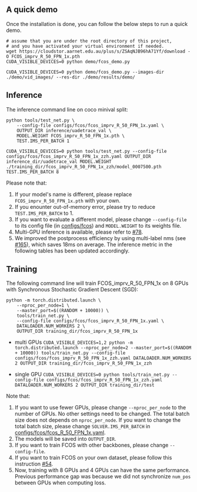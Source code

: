 ## A quick demo
Once the installation is done, you can follow the below steps to run a quick demo.
    
    # assume that you are under the root directory of this project,
    # and you have activated your virtual environment if needed.
    wget https://cloudstor.aarnet.edu.au/plus/s/ZSAqNJB96hA71Yf/download -O FCOS_imprv_R_50_FPN_1x.pth
    CUDA_VISIBLE_DEVICES=0 python demo/fcos_demo.py
    
`CUDA_VISIBLE_DEVICES=0 python demo/fcos_demo.py --images-dir ./demo/vid_images/ --res-dir ./demo/results/demo/`


## Inference
The inference command line on coco minival split:

    python tools/test_net.py \
        --config-file configs/fcos/fcos_imprv_R_50_FPN_1x.yaml \
        OUTPUT_DIR inference/uadetrace_val \
        MODEL.WEIGHT FCOS_imprv_R_50_FPN_1x.pth \
        TEST.IMS_PER_BATCH 1    

`CUDA_VISIBLE_DEVICES=0 python tools/test_net.py --config-file configs/fcos/fcos_imprv_R_50_FPN_1x_zzh.yaml OUTPUT_DIR inference_dir/uadetrace_val MODEL.WEIGHT ./training_dir/fcos_imprv_R_50_FPN_1x_zzh/model_0007500.pth TEST.IMS_PER_BATCH 8 `


Please note that:
1) If your model's name is different, please replace `FCOS_imprv_R_50_FPN_1x.pth` with your own.
2) If you enounter out-of-memory error, please try to reduce `TEST.IMS_PER_BATCH` to 1.
3) If you want to evaluate a different model, please change `--config-file` to its config file (in [configs/fcos](configs/fcos)) and `MODEL.WEIGHT` to its weights file.
4) Multi-GPU inference is available, please refer to [#78](https://github.com/tianzhi0549/FCOS/issues/78#issuecomment-526990989).
5) We improved the postprocess efficiency by using multi-label nms (see [#165](https://github.com/tianzhi0549/FCOS/pull/165)), which saves 18ms on average. The inference metric in the following tables has been updated accordingly.

## Training

The following command line will train FCOS_imprv_R_50_FPN_1x on 8 GPUs with Synchronous Stochastic Gradient Descent (SGD):

    python -m torch.distributed.launch \
        --nproc_per_node=1 \
        --master_port=$((RANDOM + 10000)) \
        tools/train_net.py \
        --config-file configs/fcos/fcos_imprv_R_50_FPN_1x.yaml \
        DATALOADER.NUM_WORKERS 2 \
        OUTPUT_DIR training_dir/fcos_imprv_R_50_FPN_1x
- multi GPUs
`CUDA_VISIBLE_DEVICES=1,2 python -m torch.distributed.launch --nproc_per_node=2 --master_port=$((RANDOM + 10000)) tools/train_net.py --config-file configs/fcos/fcos_imprv_R_50_FPN_1x_zzh.yaml DATALOADER.NUM_WORKERS 2 OUTPUT_DIR training_dir/fcos_imprv_R_50_FPN_1x_zzh ` 

- single GPU
`CUDA_VISIBLE_DEVICES=0 python tools/train_net.py --config-file configs/fcos/fcos_imprv_R_50_FPN_1x_zzh.yaml DATALOADER.NUM_WORKERS 2 OUTPUT_DIR training_dir/test ` 

Note that:
1) If you want to use fewer GPUs, please change `--nproc_per_node` to the number of GPUs. No other settings need to be changed. The total batch size does not depends on `nproc_per_node`. If you want to change the total batch size, please change `SOLVER.IMS_PER_BATCH` in [configs/fcos/fcos_R_50_FPN_1x.yaml](configs/fcos/fcos_R_50_FPN_1x.yaml).
2) The models will be saved into `OUTPUT_DIR`.
3) If you want to train FCOS with other backbones, please change `--config-file`.
4) If you want to train FCOS on your own dataset, please follow this instruction [#54](https://github.com/tianzhi0549/FCOS/issues/54#issuecomment-497558687).
5) Now, training with 8 GPUs and 4 GPUs can have the same performance. Previous performance gap was because we did not synchronize `num_pos` between GPUs when computing loss. 
